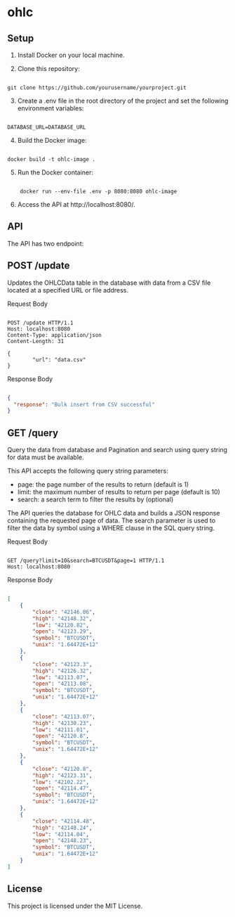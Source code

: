 # ohlc
## Setup

1.    Install Docker on your local machine.

2.    Clone this repository:


```

git clone https://github.com/yourusername/yourproject.git

```

3.  Create a .env file in the root directory of the project and set the following environment variables:


```

DATABASE_URL=DATABASE_URL

```

4.  Build the Docker image:


```

docker build -t ohlc-image .

```

5.  Run the Docker container:

```

    docker run --env-file .env -p 8080:8080 ohlc-image

```

6.    Access the API at http://localhost:8080/<api>.

## API

The API has two endpoint:
## POST /update

Updates the OHLCData table in the database with data from a CSV file located at a specified URL or file address.

Request Body

```

POST /update HTTP/1.1
Host: localhost:8080
Content-Type: application/json
Content-Length: 31

{
        "url": "data.csv"
}

```

Response Body

```json

{
  "response": "Bulk insert from CSV successful"
}
```

## GET /query

Query the data from database and Pagination and search using query string for data must be available.

This API accepts the following query string parameters:

*    page: the page number of the results to return (default is 1)
*    limit: the maximum number of results to return per page (default is 10)
*    search: a search term to filter the results by (optional)

The API queries the database for OHLC data and builds a JSON response containing the requested page of data. The search parameter is used to filter the data by symbol using a WHERE clause in the SQL query string.

Request Body

```

GET /query?limit=10&search=BTCUSDT&page=1 HTTP/1.1
Host: localhost:8080

```

Response Body

```json

[
    {
        "close": "42146.06",
        "high": "42148.32",
        "low": "42120.82",
        "open": "42123.29",
        "symbol": "BTCUSDT",
        "unix": "1.64472E+12"
    },
    {
        "close": "42123.3",
        "high": "42126.32",
        "low": "42113.07",
        "open": "42113.08",
        "symbol": "BTCUSDT",
        "unix": "1.64472E+12"
    },
    {
        "close": "42113.07",
        "high": "42130.23",
        "low": "42111.01",
        "open": "42120.8",
        "symbol": "BTCUSDT",
        "unix": "1.64472E+12"
    },
    {
        "close": "42120.8",
        "high": "42123.31",
        "low": "42102.22",
        "open": "42114.47",
        "symbol": "BTCUSDT",
        "unix": "1.64472E+12"
    },
    {
        "close": "42114.48",
        "high": "42148.24",
        "low": "42114.04",
        "open": "42148.23",
        "symbol": "BTCUSDT",
        "unix": "1.64472E+12"
    }
]

```

## License

This project is licensed under the MIT License.